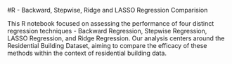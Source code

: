 #R - Backward, Stepwise, Ridge and LASSO Regression Comparision 

This R notebook focused on assessing the performance of four distinct regression 
techniques - Backward Regression, Stepwise Regression, LASSO Regression, and Ridge 
Regression. Our analysis centers around the Residential Building Dataset, aiming to 
compare the efficacy of these methods within the context of residential building data.
